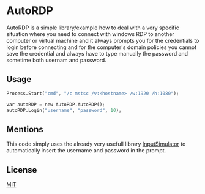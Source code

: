 # AutoRDP

AutoRDP is a simple library/example how to deal with a very specific situation where you need to connect with windows RDP to another computer or virtual machine and it always prompts you for the credentials to login before connecting and for the computer's domain policies you cannot save the credential and always have to type manually the password and sometime both usernam and password.

## Usage

```python
Process.Start("cmd", "/c mstsc /v:<hostname> /w:1920 /h:1080");

var autoRDP = new AutoRDP.AutoRDP();
autoRDP.Login("username", "password", 10);
```

## Mentions

This code simply uses the already very usefull library [InputSimulator](https://github.com/michaelnoonan/inputsimulator) to automatically insert the username and password in the prompt.

## License

[MIT](https://choosealicense.com/licenses/mit/)
